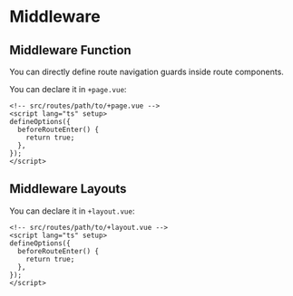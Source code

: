 # Middleware

## Middleware Function

You can directly define route navigation guards inside route components.

You can declare it in `+page.vue`:

```vue
<!-- src/routes/path/to/+page.vue -->
<script lang="ts" setup>
defineOptions({
  beforeRouteEnter() {
    return true;
  },
});
</script>
```

## Middleware Layouts

You can declare it in `+layout.vue`:

```vue
<!-- src/routes/path/to/+layout.vue -->
<script lang="ts" setup>
defineOptions({
  beforeRouteEnter() {
    return true;
  },
});
</script>
```
